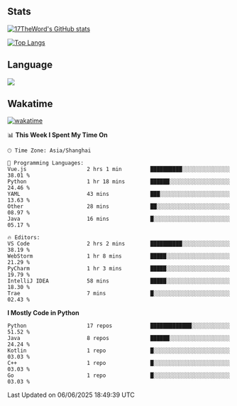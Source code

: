 ## Stats

[![17TheWord's GitHub stats](https://github-readme-stats.vercel.app/api?username=17TheWord&count_private=true&show_icons=true)](https://github.com/anuraghazra/github-readme-stats)

[![Top Langs](https://github-readme-stats.vercel.app/api/top-langs/?username=17TheWord&layout=compact&hide=html)](https://github.com/anuraghazra/github-readme-stats)

## Language

<img align="center" src="https://github-readme-stats-theword.vercel.app/api/wakatime?username=559772f0-9c03-4114-9e11-1b4b8b998e10&layout=compact&theme=dracula&hide_border=true">

## Wakatime

[![wakatime](https://wakatime.com/badge/user/559772f0-9c03-4114-9e11-1b4b8b998e10.svg)](https://wakatime.com/@559772f0-9c03-4114-9e11-1b4b8b998e10)

<!--START_SECTION:waka-->
📊 **This Week I Spent My Time On** 

```text
🕑︎ Time Zone: Asia/Shanghai

💬 Programming Languages: 
Vue.js                   2 hrs 1 min         ██████████░░░░░░░░░░░░░░░   38.01 % 
Python                   1 hr 18 mins        ██████░░░░░░░░░░░░░░░░░░░   24.46 % 
YAML                     43 mins             ███░░░░░░░░░░░░░░░░░░░░░░   13.63 % 
Other                    28 mins             ██░░░░░░░░░░░░░░░░░░░░░░░   08.97 % 
Java                     16 mins             █░░░░░░░░░░░░░░░░░░░░░░░░   05.17 % 

🔥 Editors: 
VS Code                  2 hrs 2 mins        ██████████░░░░░░░░░░░░░░░   38.19 % 
WebStorm                 1 hr 8 mins         █████░░░░░░░░░░░░░░░░░░░░   21.29 % 
PyCharm                  1 hr 3 mins         █████░░░░░░░░░░░░░░░░░░░░   19.79 % 
IntelliJ IDEA            58 mins             █████░░░░░░░░░░░░░░░░░░░░   18.30 % 
Trae                     7 mins              █░░░░░░░░░░░░░░░░░░░░░░░░   02.43 % 
```

**I Mostly Code in Python** 

```text
Python                   17 repos            █████████████░░░░░░░░░░░░   51.52 % 
Java                     8 repos             ██████░░░░░░░░░░░░░░░░░░░   24.24 % 
Kotlin                   1 repo              █░░░░░░░░░░░░░░░░░░░░░░░░   03.03 % 
C++                      1 repo              █░░░░░░░░░░░░░░░░░░░░░░░░   03.03 % 
Go                       1 repo              █░░░░░░░░░░░░░░░░░░░░░░░░   03.03 % 
```




 Last Updated on 06/06/2025 18:49:39 UTC
<!--END_SECTION:waka-->
